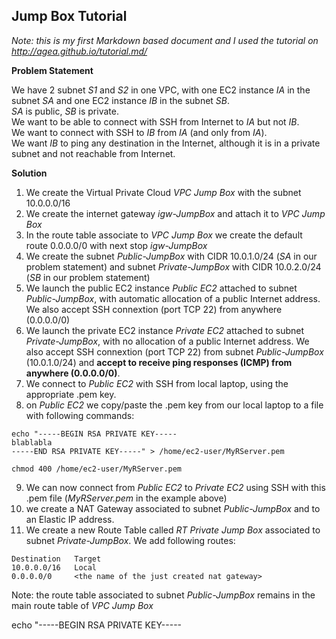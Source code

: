 Jump Box Tutorial
-----------------

*Note: this is my first Markdown based document and I used the tutorial on <http://agea.github.io/tutorial.md/>*

**Problem Statement**

We have 2 subnet *S1* and *S2* in one VPC, with one EC2 instance *IA* in the subnet *SA* and one EC2 instance *IB* in the subnet *SB*.\
*SA* is public, *SB* is private.\
We want to be able to connect with SSH from Internet to *IA* but not *IB*.\
We want to connect with SSH to *IB* from *IA* (and only from *IA*).\
We want *IB* to ping any destination in the Internet, although it is in a private subnet and not reachable from Internet.

**Solution**

1) We create the Virtual Private Cloud *VPC Jump Box* with the subnet 10.0.0.0/16
2) We create the internet gateway *igw-JumpBox* and attach it to *VPC Jump Box*
3) In the route table associate to *VPC Jump Box* we create the default route 0.0.0.0/0 with next stop *igw-JumpBox*
4) We create the subnet *Public-JumpBox* with CIDR 10.0.1.0/24 (*SA* in our problem statement) and subnet *Private-JumpBox* with CIDR 10.0.2.0/24 (*SB* in our problem statement) 
5) We launch the public EC2 instance *Public EC2* attached to subnet *Public-JumpBox*, with automatic allocation of a public Internet address. We also accept SSH connextion (port TCP 22) from anywhere (0.0.0.0/0)
6) We launch the private EC2 instance *Private EC2* attached to subnet *Private-JumpBox*, with no allocation of a public Internet address. We also accept SSH connextion (port TCP 22) from subnet *Public-JumpBox* (10.0.1.0/24) and **accept to receive ping responses (ICMP) from anywhere (0.0.0.0/0)**.
7) We connect to *Public EC2* with SSH from local laptop, using the appropriate .pem key.
8) on *Public EC2* we copy/paste the .pem key from our local laptop to a file with following commands:
```
echo "-----BEGIN RSA PRIVATE KEY-----
blablabla
-----END RSA PRIVATE KEY-----" > /home/ec2-user/MyRServer.pem

chmod 400 /home/ec2-user/MyRServer.pem
```
9) We can now connect from *Public EC2* to *Private EC2* using SSH with this .pem file (*MyRServer.pem* in the example above)
10) we create a NAT Gateway associated to subnet *Public-JumpBox* and to an Elastic IP address.
11) We create a new Route Table called *RT Private Jump Box* associated to subnet *Private-JumpBox*. We add following routes:
```
Destination   Target
10.0.0.0/16   Local
0.0.0.0/0     <the name of the just created nat gateway>
```
Note: the route table associated to subnet *Public-JumpBox* remains in the main route table of *VPC Jump Box*

echo "-----BEGIN RSA PRIVATE KEY-----
